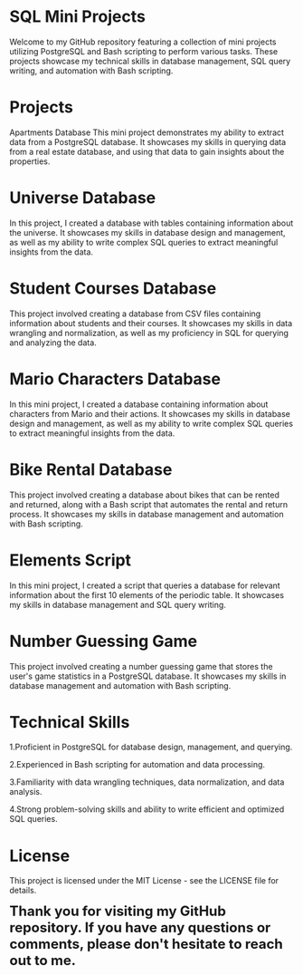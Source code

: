 # SQL Mini Projects
Welcome to my GitHub repository featuring a collection of mini projects utilizing PostgreSQL and Bash scripting to perform various tasks. These projects showcase my technical skills in database management, SQL query writing, and automation with Bash scripting.

# Projects
Apartments Database
This mini project demonstrates my ability to extract data from a PostgreSQL database. It showcases my skills in querying data from a real estate database, and using that data to gain insights about the properties.

# Universe Database
In this project, I created a database with tables containing information about the universe. It showcases my skills in database design and management, as well as my ability to write complex SQL queries to extract meaningful insights from the data.

# Student Courses Database
This project involved creating a database from CSV files containing information about students and their courses. It showcases my skills in data wrangling and normalization, as well as my proficiency in SQL for querying and analyzing the data.

# Mario Characters Database
In this mini project, I created a database containing information about characters from Mario and their actions. It showcases my skills in database design and management, as well as my ability to write complex SQL queries to extract meaningful insights from the data.

# Bike Rental Database
This project involved creating a database about bikes that can be rented and returned, along with a Bash script that automates the rental and return process. It showcases my skills in database management and automation with Bash scripting.

# Elements Script
In this mini project, I created a script that queries a database for relevant information about the first 10 elements of the periodic table. It showcases my skills in database management and SQL query writing.

# Number Guessing Game
This project involved creating a number guessing game that stores the user's game statistics in a PostgreSQL database. It showcases my skills in database management and automation with Bash scripting.

# Technical Skills
1.Proficient in PostgreSQL for database design, management, and querying.

2.Experienced in Bash scripting for automation and data processing.

3.Familiarity with data wrangling techniques, data normalization, and data analysis.

4.Strong problem-solving skills and ability to write efficient and optimized SQL queries.



# License
This project is licensed under the MIT License - see the LICENSE file for details.

<span style="font-size:24px;font-weight:bold;">**Thank you for visiting my GitHub repository. If you have any questions or comments, please don't hesitate to reach out to me.**</span>


